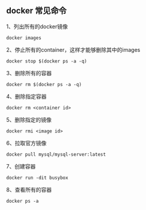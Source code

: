 ## docker 常见命令

1、列出所有的docker镜像

````shell
docker images
````

2、停止所有的container，这样才能够删除其中的images

````shell
docker stop $(docker ps -a -q)
````

3、删除所有的容器

````shell
docker rm $(docker ps -a -q)
````

4、删除指定容器

````shell
docker rm <container id>
````

5、删除指定的镜像

````shell
docker rmi <image id>
````

6、拉取官方镜像

````shell
docker pull mysql/mysql-server:latest
````

7、创建容器

````shell
docker run -dit busybox
````

8、查看所有的容器

````shell
docker ps -a
````

